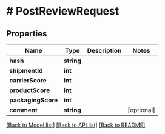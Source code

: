 # # PostReviewRequest

## Properties

Name | Type | Description | Notes
------------ | ------------- | ------------- | -------------
**hash** | **string** |  | 
**shipmentId** | **int** |  | 
**carrierScore** | **int** |  | 
**productScore** | **int** |  | 
**packagingScore** | **int** |  | 
**comment** | **string** |  | [optional] 

[[Back to Model list]](../../README.md#documentation-for-models) [[Back to API list]](../../README.md#documentation-for-api-endpoints) [[Back to README]](../../README.md)


